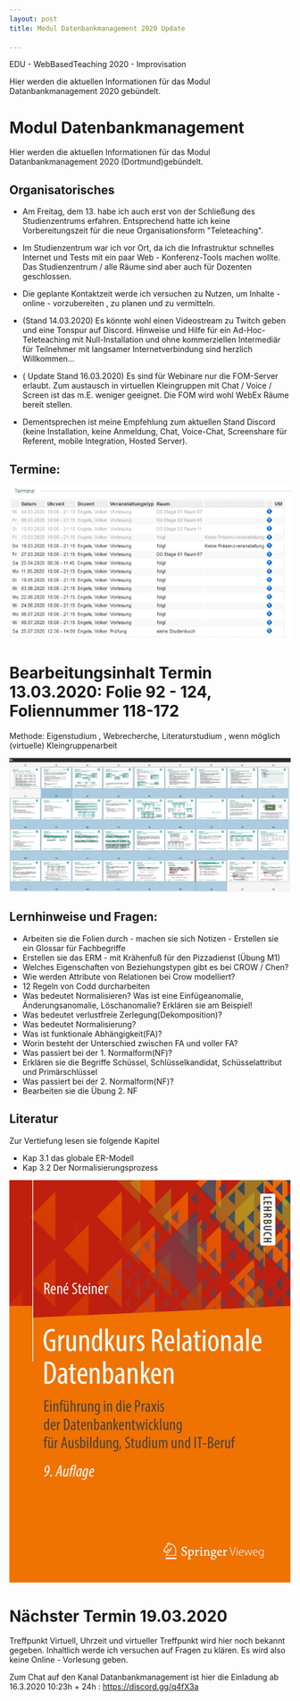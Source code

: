 ```yaml
---
layout: post
title: Modul Datenbankmanagement 2020 Update

--- 
```


EDU - WebBasedTeaching 2020 - Improvisation 

Hier werden die aktuellen Informationen für das Modul Datanbankmanagement 2020 gebündelt.

# Modul Datenbankmanagement 

Hier werden die aktuellen Informationen für das Modul Datanbankmanagement 2020 (Dortmund)gebündelt.

## Organisatorisches 

- Am Freitag, dem 13. habe ich auch erst von der Schließung des Studienzentrums erfahren. Entsprechend hatte ich keine Vorbereitungszeit für die neue Organisationsform "Teleteaching".

- Im Studienzentrum war ich vor Ort, da ich die Infrastruktur schnelles Internet und Tests mit ein paar Web - Konferenz-Tools machen wollte. Das Studienzentrum / alle Räume sind aber auch für Dozenten geschlossen. 

 - Die geplante Kontaktzeit werde ich versuchen zu Nutzen, um Inhalte - online - vorzubereiten , zu planen und zu vermitteln. 

- (Stand 14.03.2020) Es könnte wohl einen Videostream zu Twitch geben und eine Tonspur auf Discord. Hinweise und Hilfe für ein Ad-Hoc-Teleteaching mit Null-Installation und ohne kommerziellen Intermediär für Teilnehmer mit langsamer Internetverbindung sind herzlich Willkommen... 

- ( Update Stand 16.03.2020) Es sind für Webinare nur die FOM-Server erlaubt. Zum austausch in virtuellen Kleingruppen mit Chat / Voice / Screen ist das m.E. weniger geeignet. Die FOM wird wohl WebEx Räume bereit stellen.

- Dementsprechen ist meine Empfehlung zum aktuellen Stand Discord (keine Installation, keine Anmeldung, Chat, Voice-Chat, Screenshare für Referent, mobile Integration, Hosted Server).  


## Termine: 

![2020 Termine Dbm](/pic/2020-Termine-dbm.png)

# Bearbeitungsinhalt Termin 13.03.2020: Folie 92 - 124, Foliennummer 118-172 

Methode: Eigenstudium , Webrecherche, Literaturstudium , wenn möglich (virtuelle) Kleingruppenarbeit 

![2020 03 13 Fom Dbm Folien T O D O.Md](/pic/2020-03-13-fom-dbm-folien-TODO.md.png)

## Lernhinweise und Fragen:

- Arbeiten sie die Folien durch - machen sie sich Notizen - Erstellen sie ein Glossar für Fachbegriffe  
- Erstellen sie das ERM - mit Krähenfuß für den Pizzadienst (Übung M1)
- Welches Eigenschaften von Beziehungstypen gibt es bei CROW / Chen? 
- Wie werden Attribute von Relationen bei Crow modelliert? 
- 12 Regeln von Codd durcharbeiten
- Was bedeutet Normalisieren? Was ist eine Einfügeanomalie, Änderungsanomalie, Löschanomalie? Erklären sie am Beispiel!
- Was bedeutet verlustfreie Zerlegung(Dekomposition)? 
- Was bedeutet Normalisierung? 
- Was ist funktionale Abhängigkeit(FA)? 
- Worin besteht der Unterschied zwischen FA und voller FA? 
- Was passiert bei der 1. Normalform(NF)? 
- Erklären sie die Begriffe Schüssel, Schlüsselkandidat, Schüsselattribut und Primärschlüssel
- Was passiert bei der 2. Normalform(NF)? 
- Bearbeiten sie die Übung 2. NF 




## Literatur 

Zur Vertiefung lesen sie folgende Kapitel 

* Kap 3.1 das globale ER-Modell
* Kap 3.2 Der Normalisierungsprozess 

![Literatur Grundkurs Datenbanken Steiner](/pic/literatur-grundkurs-datenbanken-steiner.png)

# Nächster Termin 19.03.2020 

Treffpunkt Virtuell, Uhrzeit und virtueller Treffpunkt wird hier noch bekannt gegeben. Inhaltlich werde ich versuchen auf Fragen zu klären. Es wird also keine Online - Vorlesung geben.

Zum Chat auf den Kanal Datanbankmanagement ist hier die Einladung ab 16.3.2020 10:23h + 24h : https://discord.gg/q4fX3a
